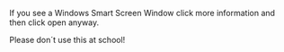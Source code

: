 If you see a Windows Smart Screen Window click more information and then click open anyway.


Please don´t use this at school!

